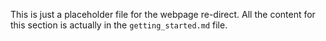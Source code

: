 This is just a placeholder file for the webpage re-direct. All the content for this section is actually in the `getting_started.md` file.
